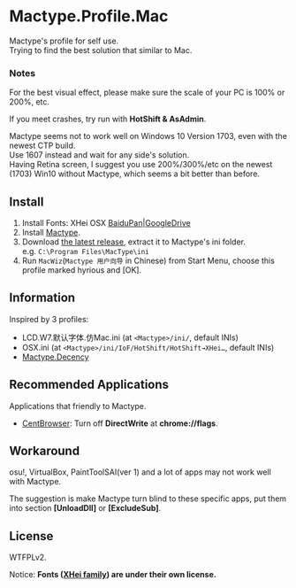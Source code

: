 # Mactype.Profile.Mac

Mactype's profile for self use.  
Trying to find the best solution that similar to Mac.

### Notes

For the best visual effect, please make sure the scale of your PC is 100% or 200%, etc.

If you meet crashes, try run with **HotShift & AsAdmin**.

Mactype seems not to work well on Windows 10 Version 1703, even with the newest CTP build.  
Use 1607 instead and wait for any side's solution.  
Having Retina screen, I suggest you use 200%/300%/etc on the newest (1703) Win10 without
Mactype, which seems a bit better than before.

## Install

1. Install Fonts: XHei OSX [BaiduPan](https://pan.baidu.com/s/1ge6WEPl)|[GoogleDrive](https://drive.google.com/open?id=0By0qP7O6AIsHSTMwUi1iUjY4dkk)
2. Install [Mactype](http://www.mactype.net/).
3. Download [the latest release](https://github.com/hyrious/Mactype.Profile.Mac/archive/master.zip), extract it to Mactype's ini folder.  
   e.g. `C:\Program Files\MacType\ini`
4. Run `MacWiz`(`Mactype 用户向导` in Chinese) from Start Menu, choose this profile marked hyrious and \[OK\].

## Information

Inspired by 3 profiles:  
- LCD.W7.默认字体.仿Mac.ini (at `<Mactype>/ini/`, default INIs)
- OSX.ini (at `<Mactype>/ini/IoF/HotShift/HotShift→XHei…`, default INIs)
- [Mactype.Decency](https://github.com/renkun-ken/MacType.Decency)

## Recommended Applications

Applications that friendly to Mactype.
- [CentBrowser](https://www.centbrowser.com/): Turn off **DirectWrite** at **chrome://flags**.

## Workaround

osu!, VirtualBox, PaintToolSAI(ver 1) and a lot of apps may not work well with Mactype.

The suggestion is make Mactype turn blind to these specific apps, put them into section **[UnloadDll]** or **[ExcludeSub]**.

## License

WTFPLv2.

Notice: **Fonts ([XHei family](https://pan.baidu.com/s/1ntqNBrb)) are under their own license.**
